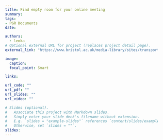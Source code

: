 ```yaml
---
title: Find empty room for your online meeting 
summary: 
tags:
- PGR Documents
date: 

authors:
  - lenka
# Optional external URL for project (replaces project detail page).
external_link: "https://www.bristol.ac.uk/media-library/sites/transportplan/documents/List%20of%20University%20showers%20exc%20Halls%202020.pdf"

image:
  caption: 
  focal_point: Smart

links:

url_code: ""
url_pdf: ""
url_slides: ""
url_video: ""

# Slides (optional).
#   Associate this project with Markdown slides.
#   Simply enter your slide deck's filename without extension.
#   E.g. `slides = "example-slides"` references `content/slides/example-slides.md`.
#   Otherwise, set `slides = ""`.
slides: 
---
```

